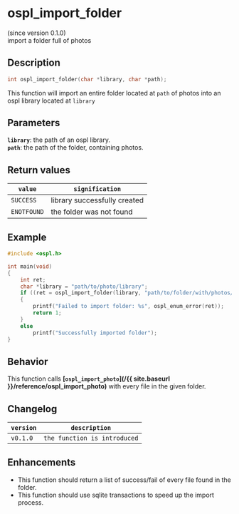 # ospl_import_folder
(since version 0.1.0)  
import a folder full of photos

## Description
```c
int ospl_import_folder(char *library, char *path);
```

This function will import an entire folder located at ``path`` of photos into an ospl library located at ``library``


## Parameters
**`library`**: the path of an ospl library.  
**``path``**: the path of the folder, containing photos.


## Return values

|``value``    | ``signification``                                 |
|-------------|---------------------------------------------------|
|``SUCCESS``  | library successfully created                      |
|``ENOTFOUND``| the folder was not found                          |


## Example
```c
#include <ospl.h>

int main(void)
{
	int ret;
	char *library = "path/to/photo/library";
	if ((ret = ospl_import_folder(library, "path/to/folder/with/photos/")) < 0)
	{
		printf("Failed to import folder: %s", ospl_enum_error(ret));
		return 1;
	}
	else
		printf("Successfully imported folder");
}
```

## Behavior

This function calls **[``ospl_import_photo``](/{{ site.baseurl }}/reference/ospl_import_photo)** with every file in the given folder.


## Changelog

|``version`` | ``description``                     |
|------------|-------------------------------------|
|``v0.1.0``  | ``the function is introduced``      |


## Enhancements

- This function should return a list of success/fail of every file found in the folder.
- This function should use sqlite transactions to speed up the import process.
